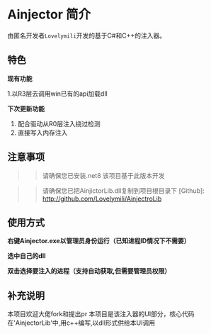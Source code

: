 # Ainjector 简介

由匿名开发者`Lovelymili`开发的基于C#和C++的注入器。

## 特色 

**现有功能**

1.以R3层去调用win已有的api加载dll

**下次更新功能**

1. 配合驱动从R0层注入绕过检测
2. 直接写入内存注入

## 注意事项

>> 请确保您已安装.net8 该项目基于此版本开发

>> 请确保您已把AinjictorLib.dll复制到项目根目录下 [Github]: http://github.com/Lovelymili/AinjectroLib


## 使用方式

**右键Ainjector.exe以管理员身份运行（已知进程ID情况下不需要）**

**选中自己的dll**

**双击选择要注入的进程（支持自动获取,但需要管理员权限）**

## 补充说明

本项目欢迎大佬fork和提出pr 
本项目是该注入器的UI部分，核心代码在'AinjectorLib'中,用c++编写,以dll形式供给本UI调用

